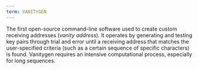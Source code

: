 ```yaml
---
term: VANITYGEN
---
```


The first open-source command-line software used to create custom receiving addresses (*vanity address*). It operates by generating and testing key pairs through trial and error until a receiving address that matches the user-specified criteria (such as a certain sequence of specific characters) is found. Vanitygen requires an intensive computational process, especially for long sequences.